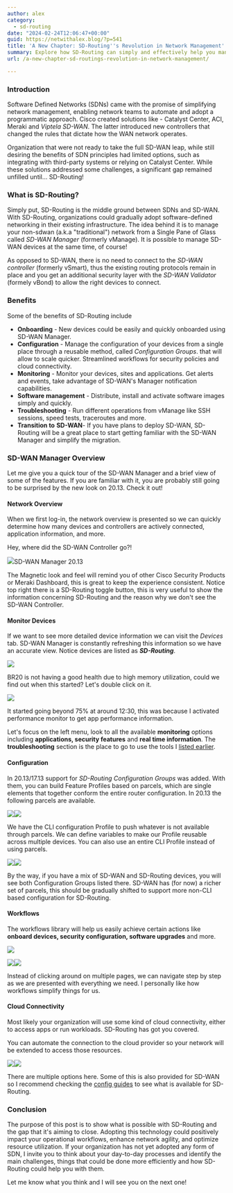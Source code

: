 ```yaml
---
author: alex
category:
  - sd-routing
date: "2024-02-24T12:06:47+00:00"
guid: https://netwithalex.blog/?p=541
title: 'A New Chapter: SD-Routing''s Revolution in Network Management'
summary: Explore how SD-Routing can simply and effectively help you manage and monitor your WAN network. 
url: /a-new-chapter-sd-routings-revolution-in-network-management/

---
```

### Introduction

Software Defined Networks (SDNs) came with the promise of simplifying network management, enabling network teams to automate and adopt a programmatic approach. Cisco created solutions like - Catalyst Center, ACI, Meraki and _Viptela SD-WAN_. The latter introduced new controllers that changed the rules that dictate how the WAN network operates.

Organization that were not ready to take the full SD-WAN leap, while still desiring the benefits of SDN principles had limited options, such as integrating with third-party systems or relying on Catalyst Center. While these solutions addressed some challenges, a significant gap remained unfilled until... SD-Routing!

### What is SD-Routing?

Simply put, SD-Routing is the middle ground between SDNs and SD-WAN. With SD-Routing, organizations could gradually adopt software-defined networking in their existing infrastructure. The idea behind it is to manage your non-sdwan (a.k.a "traditional") network from a Single Pane of Glass called _SD-WAN Manager_ (formerly vManage). It is possible to manage SD-WAN devices at the same time, of course!

As opposed to SD-WAN, there is no need to connect to the _SD-WAN controller_ (formerly vSmart), thus the existing routing protocols remain in place and you get an additional security layer with the _SD-WAN Validator_ (formely vBond) to allow the right devices to connect.

### Benefits

Some of the benefits of SD-Routing include

- **Onboarding** \- New devices could be easily and quickly onboarded using SD-WAN Manager.
- **Configuration** \- Manage the configuration of your devices from a single place through a reusable method, called _Configuration Groups_. that will allow to scale quicker. Streamlined workflows for security policies and cloud connectivity.
- **Monitoring** \- Monitor your devices, sites and applications. Get alerts and events, take advantage of SD-WAN's Manager notification capabilities.
- **Software management** \- Distribute, install and activate software images simply and quickly.
- **Troubleshooting** \- Run different operations from vManage like SSH sessions, speed tests, traceroutes and more.
- **Transition to** **SD-WAN**\- If you have plans to deploy SD-WAN, SD-Routing will be a great place to start getting familiar with the SD-WAN Manager and simplify the migration.

### SD-WAN Manager Overview

Let me give you a quick tour of the SD-WAN Manager and a brief view of some of the features. If you are familiar with it, you are probably still going to be surprised by the new look on 20.13. Check it out!

#### Network Overview

When we first log-in, the network overview is presented so we can quickly determine how many devices and controllers are actively connected, application information, and more.

Hey, where did the SD-WAN Controller go?!

![](/wp-content/uploads/2024/02/SDR-20.png)SD-WAN Manager 20.13

The Magnetic look and feel will remind you of other Cisco Security Products or Meraki Dashboard, this is great to keep the experience consistent. Notice top right there is a SD-Routing toggle button, this is very useful to show the information concerning SD-Routing and the reason why we don't see the SD-WAN Controller.

#### Monitor Devices

If we want to see more detailed device information we can visit the _Devices_ tab. SD-WAN Manager is constantly refreshing this information so we have an accurate view. Notice devices are listed as _**SD-Routing**_.

![](/wp-content/uploads/2024/02/SDR-12-1.png)

BR20 is not having a good health due to high memory utilization, could we find out when this started? Let's double click on it.

![](/wp-content/uploads/2024/02/SDR-14.png)

It started going beyond 75% at around 12:30, this was because I activated performance monitor to get app performance information.

Let's focus on the left menu, look to all the available **monitoring** options including **applications, security features** and **real time information**. The **troubleshooting** section is the place to go to use the tools I [listed earlier](#tshoot).

#### Configuration

In 20.13/17.13 support for _SD-Routing Configuration Groups_ was added. With them, you can build Feature Profiles based on parcels, which are single elements that together conform the entire router configuration. In 20.13 the following parcels are available.

![](/wp-content/uploads/2024/02/SDR-31.png)![](/wp-content/uploads/2024/02/SDR-30.png)

We have the CLI configuration Profile to push whatever is not available through parcels. We can define variables to make our Profile reusable across multiple devices. You can also use an entire CLI Profile instead of using parcels.

![](/wp-content/uploads/2024/02/SDR-33.png)![](/wp-content/uploads/2024/02/SDR-22.png)

By the way, if you have a mix of SD-WAN and SD-Routing devices, you will see both Configuration Groups listed there. SD-WAN has (for now) a richer set of parcels, this should be gradually shifted to support more non-CLI based configuration for SD-Routing.

#### Workflows

The workflows library will help us easily achieve certain actions like **onboard devices, security configuration, software upgrades** and more.

![](/wp-content/uploads/2024/02/SDR-23.png)

![](/wp-content/uploads/2024/02/SDR-24.png)![](/wp-content/uploads/2024/02/SDR-25.png)

Instead of clicking around on multiple pages, we can navigate step by step as we are presented with everything we need. I personally like how workflows simplify things for us.

#### Cloud Connectivity

Most likely your organization will use some kind of cloud connectivity, either to access apps or run workloads. SD-Routing has got you covered.

You can automate the connection to the cloud provider so your network will be extended to access those resources.

![](/wp-content/uploads/2024/02/SDR-6.png)![](/wp-content/uploads/2024/02/SDR-26.png)

There are multiple options here. Some of this is also provided for SD-WAN so I recommend checking the [config guides](https://www.cisco.com/c/en/us/td/docs/routers/cloud_edge/c8300/software_config/cat8300swcfg-xe-17-book/m-cloud-onramp-for-sd-routing.html) to see what is available for SD-Routing.

### Conclusion

The purpose of this post is to show what is possible with SD-Routing and the gap that it's aiming to close. Adopting this technology could positively impact your operational workflows, enhance network agility, and optimize resource utilization. If your organization has not yet adopted any form of SDN, I invite you to think about your day-to-day processes and identify the main challenges, things that could be done more efficiently and how SD-Routing could help you with them.

Let me know what you think and I will see you on the next one!
